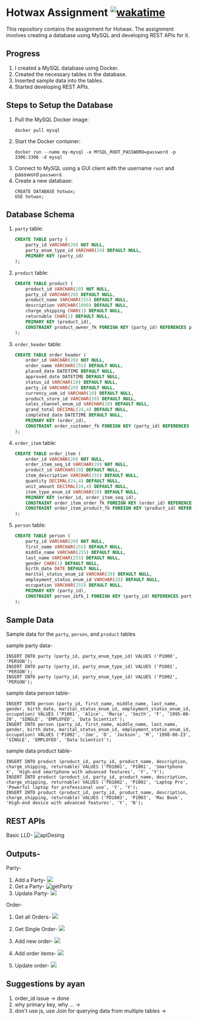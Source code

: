 # Hotwax Assignment [![wakatime](https://wakatime.com/badge/user/62850a07-caf8-470f-86a7-660093b4f5b4/project/7a51eeec-017c-4971-967c-0b3a6d484115.svg)](https://wakatime.com/badge/user/62850a07-caf8-470f-86a7-660093b4f5b4/project/7a51eeec-017c-4971-967c-0b3a6d484115)

This repository contains the assignment for Hotwax. The assignment involves creating a database using MySQL and developing REST APIs for it.

## Progress

1. I created a MySQL database using Docker.
2. Created the necessary tables in the database.
3. Inserted sample data into the tables.
4. Started developing REST APIs.

## Steps to Setup the Database

1. Pull the MySQL Docker image:
   ```
   docker pull mysql
   ```
2. Start the Docker container:
   ```
   docker run --name my-mysql -e MYSQL_ROOT_PASSWORD=password -p 3306:3306 -d mysql
   ```
3. Connect to MySQL using a GUI client with the username `root` and password `password`.
4. Create a new database:
   ```
   CREATE DATABASE hotwax;
   USE hotwax;
   ```

## Database Schema

1. `party` table:

   ```sql
   CREATE TABLE party (
       party_id VARCHAR(20) NOT NULL,
       party_enum_type_id VARCHAR(20) DEFAULT NULL,
       PRIMARY KEY (party_id)
   );
   ```

2. `product` table:

   ```sql
   CREATE TABLE product (
       product_id VARCHAR(20) NOT NULL,
       party_id VARCHAR(20) DEFAULT NULL,
       product_name VARCHAR(255) DEFAULT NULL,
       description VARCHAR(1000) DEFAULT NULL,
       charge_shipping CHAR(1) DEFAULT NULL,
       returnable CHAR(1) DEFAULT NULL,
       PRIMARY KEY (product_id),
       CONSTRAINT product_owner_fk FOREIGN KEY (party_id) REFERENCES party(party_id)
   );
   ```

3. `order_header` table:

   ```sql
   CREATE TABLE order_header (
       order_id VARCHAR(20) NOT NULL,
       order_name VARCHAR(255) DEFAULT NULL,
       placed_date DATETIME DEFAULT NULL,
       approved_date DATETIME DEFAULT NULL,
       status_id VARCHAR(20) DEFAULT NULL,
       party_id VARCHAR(20) DEFAULT NULL,
       currency_uom_id VARCHAR(20) DEFAULT NULL,
       product_store_id VARCHAR(20) DEFAULT NULL,
       sales_channel_enum_id VARCHAR(20) DEFAULT NULL,
       grand_total DECIMAL(24,4) DEFAULT NULL,
       completed_date DATETIME DEFAULT NULL,
       PRIMARY KEY (order_id),
       CONSTRAINT order_customer_fk FOREIGN KEY (party_id) REFERENCES party(party_id)
   );
   ```

4. `order_item` table:

   ```sql
   CREATE TABLE order_item (
       order_id VARCHAR(20) NOT NULL,
       order_item_seq_id VARCHAR(20) NOT NULL,
       product_id VARCHAR(20) DEFAULT NULL,
       item_description VARCHAR(255) DEFAULT NULL,
       quantity DECIMAL(24,4) DEFAULT NULL,
       unit_amount DECIMAL(24,4) DEFAULT NULL,
       item_type_enum_id VARCHAR(20) DEFAULT NULL,
       PRIMARY KEY (order_id, order_item_seq_id),
       CONSTRAINT order_item_order_fk FOREIGN KEY (order_id) REFERENCES order_header(order_id),
       CONSTRAINT order_item_product_fk FOREIGN KEY (product_id) REFERENCES product(product_id)
   );
   ```

5. `person` table:
   ```sql
   CREATE TABLE person (
       party_id VARCHAR(20) NOT NULL,
       first_name VARCHAR(255) DEFAULT NULL,
       middle_name VARCHAR(255) DEFAULT NULL,
       last_name VARCHAR(255) DEFAULT NULL,
       gender CHAR(1) DEFAULT NULL,
       birth_date DATE DEFAULT NULL,
       marital_status_enum_id VARCHAR(20) DEFAULT NULL,
       employment_status_enum_id VARCHAR(20) DEFAULT NULL,
       occupation VARCHAR(255) DEFAULT NULL,
       PRIMARY KEY (party_id),
       CONSTRAINT person_ibfk_1 FOREIGN KEY (party_id) REFERENCES party(party_id)
   );
   ```

## Sample Data

Sample data for the `party`, `person`, and `product` tables

sample party data-

```
INSERT INTO party (party_id, party_enum_type_id) VALUES ('P1000', 'PERSON');
INSERT INTO party (party_id, party_enum_type_id) VALUES ('P1001', 'PERSON');
INSERT INTO party (party_id, party_enum_type_id) VALUES ('P1002', 'PERSON');
```

sample data person table-

```
INSERT INTO person (party_id, first_name, middle_name, last_name, gender, birth_date, marital_status_enum_id, employment_status_enum_id, occupation) VALUES ('P1001', 'Alice', 'Marie', 'Smith', 'F', '1995-08-20', 'SINGLE', 'EMPLOYED', 'Data Scientist');
INSERT INTO person (party_id, first_name, middle_name, last_name, gender, birth_date, marital_status_enum_id, employment_status_enum_id, occupation) VALUES ('P1002', 'Joe', 'D', 'Jackson', 'M', '1998-08-23', 'SINGLE', 'EMPLOYED', 'Data Scientist');
```

sample data product table-

```
INSERT INTO product (product_id, party_id, product_name, description, charge_shipping, returnable) VALUES ('PD1001', 'P1001', 'Smartphone X', 'High-end smartphone with advanced features', 'Y', 'Y');
INSERT INTO product (product_id, party_id, product_name, description, charge_shipping, returnable) VALUES ('PD1002', 'P1002', 'Laptop Pro', 'Powerful laptop for professional use', 'Y', 'Y');
INSERT INTO product (product_id, party_id, product_name, description, charge_shipping, returnable) VALUES ('PD1003', 'P1003', 'Mac Book', 'High-end device with advanced features', 'Y', 'N');
```

## REST APIs

Basic LLD-
![apiDesing](images/apiDesign.png)

## Outputs-

Party-

1. Add a Party-
   ![](images/addParty.png)
2. Get a Party-
   ![getParty](images/getParty.png)
3. Update Party-
   ![](images/updateParty.png)

Order-

1. Get all Orders-
   ![](images/getallOrder.png)

2. Get Single Order-
   ![](images/getSingleOrder.png)

3. Add new order-
   ![](images/addOrder.png)

4. Add order items-
   ![](images/addOrderItem.png)

5. Update order-
   ![](images/updateOrder.png)

## Suggestions by ayan

1. order_id issue -> done
2. why primary key, why ... ->
3. don't use js, use Join for querying data from multiple tables ->
